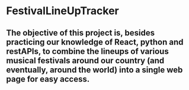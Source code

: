 # FestivalLineUpTracker

## The objective of this project is, besides practicing our knowledge of React, python and restAPIs, to combine the lineups of various musical festivals around our country (and eventually, around the world) into a single web page for easy access.
